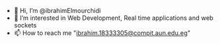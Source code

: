 - 👋 Hi, I’m @ibrahimElmourchidi
- 👀 I’m interested in Web Development, Real time applications and web sockets
- 📫 How to reach me "ibrahim.18333305@compit.aun.edu.eg"

<!---
ibrahimElmourchidi2020/ibrahimElmourchidi2020 is a ✨ special ✨ repository because its `README.md` (this file) appears on your GitHub profile.
You can click the Preview link to take a look at your changes.
--->

